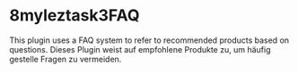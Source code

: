 # 8myleztask3FAQ
This plugin uses a FAQ system to refer to recommended products based on questions.
Dieses Plugin weist auf empfohlene Produkte zu, um häufig gestelle Fragen zu vermeiden.
